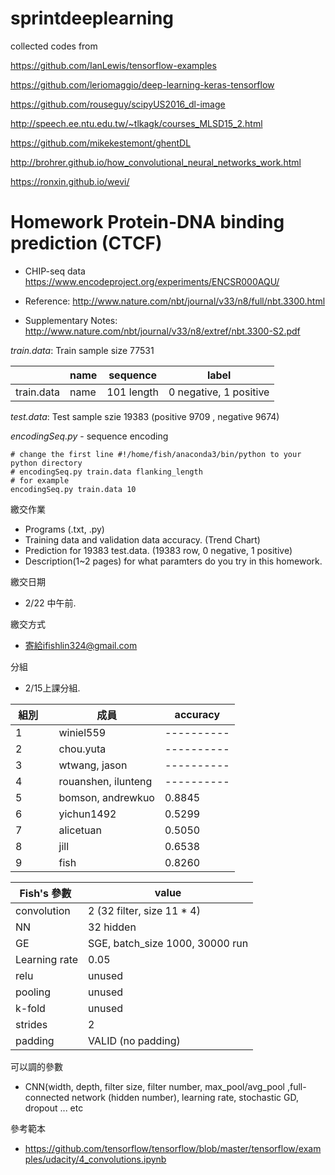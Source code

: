 # sprintdeeplearning

collected codes from 

https://github.com/IanLewis/tensorflow-examples

https://github.com/leriomaggio/deep-learning-keras-tensorflow

https://github.com/rouseguy/scipyUS2016_dl-image

http://speech.ee.ntu.edu.tw/~tlkagk/courses_MLSD15_2.html

https://github.com/mikekestemont/ghentDL

http://brohrer.github.io/how_convolutional_neural_networks_work.html

https://ronxin.github.io/wevi/


# Homework Protein-DNA binding prediction (CTCF)

* CHIP-seq data
https://www.encodeproject.org/experiments/ENCSR000AQU/

* Reference: http://www.nature.com/nbt/journal/v33/n8/full/nbt.3300.html
* Supplementary Notes: http://www.nature.com/nbt/journal/v33/n8/extref/nbt.3300-S2.pdf

*train.data*: Train sample size 77531

|        | name | sequence | label |
|--------|----------|-----------|-----------|
| train.data  |     name    |     101 length     |     0 negative, 1 positive     |


*test.data*: Test sample szie 19383 (positive 9709 , negative 9674)

*encodingSeq.py* - sequence encoding
```
# change the first line #!/home/fish/anaconda3/bin/python to your python directory
# encodingSeq.py train.data flanking_length
# for example
encodingSeq.py train.data 10
```

繳交作業
* Programs (.txt, .py)
* Training data and validation data accuracy. (Trend Chart)
* Prediction for 19383 test.data. (19383 row, 0 negative, 1 positive)
* Description(1~2 pages) for what paramters do you try in this homework.

繳交日期
* 2/22 中午前.

繳交方式
* 寄給ifishlin324@gmail.com

分組
* 2/15上課分組.

|  組別      | 成員 | accuracy |
|--------|----------|----------|
| 1 | winiel559 |----------|
| 2 | chou.yuta |----------|
| 3 | wtwang, jason |----------|
| 4 | rouanshen, ilunteng |----------|
| 5 | bomson, andrewkuo | 0.8845|
| 6 | yichun1492 |0.5299|
| 7 | alicetuan |0.5050|
| 8 | jill |0.6538|
| 9 | fish |0.8260| 

 

|  Fish's 參數  | value |
|--------|----------|
| convolution | 2  (32 filter, size 11 * 4) |
| NN |32 hidden |
| GE | SGE, batch_size 1000, 30000 run|
| Learning rate | 0.05 |
| relu | unused |
| pooling | unused |
| k-fold | unused |
| strides | 2 |
| padding | VALID (no padding)|

可以調的參數
* CNN(width, depth, filter size, filter number, max_pool/avg_pool ,full-connected network (hidden number), learning rate, stochastic GD, dropout ... etc

參考範本
* https://github.com/tensorflow/tensorflow/blob/master/tensorflow/examples/udacity/4_convolutions.ipynb
